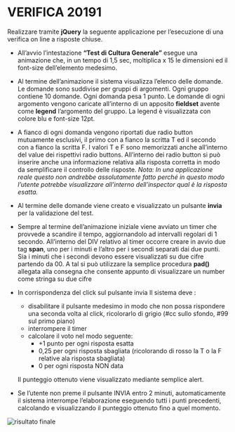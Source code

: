 # VERIFICA 20191

Realizzare tramite **jQuery** la seguente applicazione per l’esecuzione di una verifica on line a risposte chiuse.

- All’avvio l’intestazione **“Test di Cultura Generale”** esegue una animazione che, in un tempo di 1,5 sec, moltiplica
  x 15 le dimensioni ed il font-size dell’elemento medesimo.
- Al termine dell’animazione il sistema visualizza l’elenco delle domande. Le domande sono suddivise per gruppi di
  argomenti. Ogni gruppo contiene 10 domande. Ogni domanda pesa 1 punto. Le domande di ogni argomento vengono caricate
  all’interno di un apposito **fieldset** avente come
  **legend** l’argomento del gruppo. La legend è visualizzata con colore blu e font-size 12pt.
- A fianco di ogni domanda vengono riportati due radio button mutuamente esclusivi, il primo con a fianco la scritta T
  ed il secondo con a fianco la scritta F. I valori T e F sono memorizzati anche all’interno del value dei rispettivi
  radio buttons. All’interno dei radio button si può inserire anche una informazione relativa alla risposta corretta in
  modo da semplificare il controllo delle risposte.
  _Nota: In una applicazione reale questo non andrebbe assolutamente fatto perché in questo modo l’utente potrebbe
  visualizzare all’interno dell’inspector qual è la risposta esatta._
- Al termine delle domande viene creato e visualizzato un pulsante **invia** per la validazione del test.
- Sempre al termine dell’animazione iniziale viene avviato un timer che provvede a scandire il tempo, aggiornandolo ad
  intervalli regolari di 1 secondo. All’interno del DIV relativo al timer occorre creare in avvio due tag **span**, uno
  per i minuti e l’altro per i secondi separati dai due punti. Sia i minuti che i secondi devono essere visualizzati su
  due cifre partendo da 00. A tal si può utilizzare la semplice procedura **pad()** allegata alla consegna che consente
  appunto di visualizzare un number come stringa su due cifre
- In corrispondenza del click sul pulsante invia Il sistema deve :
    - disabilitare il pulsante medesimo in modo che non possa rispondere una seconda volta al click, ricolorarlo di
      grigio (#cc sullo sfondo, #99 sul primo piano)
    - interrompere il timer
    - calcolare il voto nel modo seguente:
        - +1 punto per ogni risposta esatta
        - 0,25 per ogni risposta sbagliata (ricolorando di rosso la T o la F relative ala risposta sbagliata)
        - 0 per ogni risposta NON data

  Il punteggio ottenuto viene visualizzato mediante semplice alert.
- Se l’utente non preme il pulsante INVIA entro 2 minuti, automaticamente il sistema interrompe l’elaborazione eseguendo
  tutti i punti precedenti, calcolando e visualizzando il punteggio ottenuto fino a quel momento.

![risultato finale](https://i.ibb.co/ggVy7qH/Capture.png)